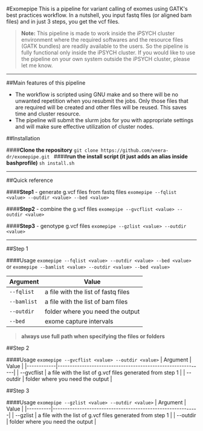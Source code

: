 
#Exomepipe
This is a pipeline for variant calling of exomes using GATK's best practices workflow.  In a nutshell, you input fastq files (or aligned bam files) and in just 3 steps, you get the vcf files. 

>**Note:** 
This pipeline is made to work inside the iPSYCH cluster environment where the required softwares and the resource files (GATK bundles) are readily available to the users. So the pipeline is fully functional only inside the iPSYCH cluster. If you would like to use the pipeline on your own system outside the iPSYCH cluster, please let me know.

------

##Main features of this pipeline 
- The workflow is scripted using GNU make and so there will be no unwanted repetition when you resubmit the jobs. Only those files that are required will be created and other files will be reused. This saves time and cluster resource. 
- The pipeline will submit the slurm jobs for you with appropriate settings and  will make sure effective utilization of cluster nodes. 



##Installation

####**Clone the repository**
`git clone https://github.com/veera-dr/exomepipe.git
`
####**run the install script (it just adds an alias inside bashprofile)**
`sh install.sh`


----------


##Quick reference

####**Step1** -  generate g.vcf files from fastq files
`exomepipe --fqlist <value> --outdir <value> --bed <value>`

####**Step2** - combine the g.vcf files
`exomepipe --gvcflist <value> --outdir <value>`

####**Step3** - genotype g.vcf files
`exomepipe --gzlist <value> --outdir <value>`


----------


##Step 1

####Usage
`exomepipe --fqlist <value> --outdir <value> --bed <value>`
or
`exomepipe --bamlist <value> --outdir <value> --bed <value>`

| Argument | Value                                                                   |
|----------|-------------------------------------------------------------------------|
| `--fqlist` | a file with the list of fastq files  |
| `--bamlist` | a file with the list of bam files  |
| `--outdir` | folder where you need the output                                        |
| `--bed`    | exome capture intervals                                                 |

>**always use full path when specifying the files or folders**

##Step 2

####Usage
`exomepipe --gvcflist <value> --outdir <value>`
| Argument   | Value                                                      |
|------------|------------------------------------------------------------|
| --gvcflist | a file with the  list of g.vcf files generated from step 1 |
| --outdir   | folder where you need the output                           |

##Step 3

####Usage
`exomepipe --gzlist <value> --outdir <value>`
| Argument | Value                                                      |
|----------|------------------------------------------------------------|
| --gzlist | a file with the  list of g.vcf files generated from step 1 |
| --outdir | folder where you need the output                           |
